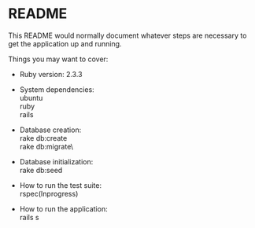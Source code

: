 # README

This README would normally document whatever steps are necessary to get the
application up and running.

Things you may want to cover:

* Ruby version: 2.3.3

* System dependencies:\
  ubuntu\
  ruby\
  rails

* Database creation:\
  rake db:create\
  rake db:migrate\

* Database initialization:\
  rake db:seed

* How to run the test suite:\
  rspec(Inprogress)

* How to run the application:\
  rails s
